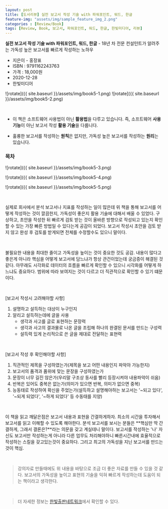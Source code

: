 ```yaml
---
layout: post
title: [도서리뷰] 실전 보고서 작성 기술 with 파워포인트, 워드, 한글
feature-img: "assets/img/sample_feature_img_2.png"
categories : [Review/Book]
tags: [Review, Book, 보고서, 파워포인트, 워드, 한글, 한빛미디어, 리뷰]
---
```


**실전 보고서 작성 기술 with 파워포인트, 워드, 한글** - 18년 차 전문 컨설턴트가 알려주는 가독성 높은 보고서를 빠르게 작성하는 노하우


* 지은이 - 홍장표
* ISBN : 9791162243763
* 가격 : 18,000원
* 2020-12-28
* 한빛미디어


![rotate]({{ site.baseurl }}/assets/img/book5-1.png)
![rotate]({{ site.baseurl }}/assets/img/book5-2.png)

<br>

- 이 책은 소프트웨어 사용법이 아닌 **활용법**을 다루고 있습니다. 즉, 소프트웨어 **사용 기능**이 아닌 보고서 작성 **활용 기술**을 다룹니다.

- 훌륭한 보고서를 작성하는 **원칙**은 없지만, 가독성 높은 보고서를 작성하는 **원리**는 있습니다.


### 목차

![rotate]({{ site.baseurl }}/assets/img/book5-3.png)

![rotate]({{ site.baseurl }}/assets/img/book5-4.png)

![rotate]({{ site.baseurl }}/assets/img/book5-5.png)

<br>

실제로 회사에서 분석 보고서나 지표를 작성하는 일이 많은데 위 책을 통해 보고서를 어떻게 작성하는 것이 깔끔한지, 가독성이 좋은지 활용 기술에 대해서 배울 수 있었다. 구상하고, 초안을 작성한 뒤 빠르게 검토 받는 것이 올바른 방향으로 작성되고 있는지 확인할 수 있는 가장 빠른 방법일 수 있다는게 공감이 되었다. 보고서 작성시 초안을 검토 받지 않고 완성 후 검토를 받게되면 전체를 수정할수도 있으니 말이다.

<br>

불필요한 내용을 최대한 줄이고 가독성을 높이는 것이 중요한 것도 공감. 내용이 많다고 좋은게 아니라 핵심을 어떻게 보고서에 담느냐가 항상 관건이었는데 궁금증이 해결된 것 같다. 아무래도 시각화로 데이터의 흐름을 빠르게 확인할 수 있으니 시각화를 어떻게 하느냐도 중요하다. 범위에 따라 보여지는 것이 다르고 더 직관적으로 확인할 수 있기 떄문이다. 

<br>

[보고서 작성시 고려해야할 사항]
1. 설명하고 설득하는 대상이 누구인지
2. 알리고 설득하는데에 글을 사용
    - 생각과 사고를 글로 표현하는 문장력
    - 생각과 사고의 결과물로 나온 글을 조립해 하나의 완결된 문서를 만드는 구성력
    - 설득력 있게 논리적으로 쓴 글을 제대로 전달하는 표현력

<br>

[보고서 작성 후 확인해야할 사항]
1. 직관적인 제목을 구성하였는가(제목을 보고 어떤 내용인지 파악아 가능한지) 
2. 보고서의 품격과 품위에 맞는 문장을 구성하였는가
3. 문장이 너무 길진 않은가(우리말 구조상 동사를 빨리 등장시켜야 내용파악이 쉬움)
4. 반복은 있어도 중복은 없는가(의미가 있으면 반복, 의미가 없으면 중복) 
5. 능동태로 작성하여 확신을 주었는가(설득하고 설명해야하는 보고서는 '~되고 있다', '~되게 되었다', '~하게 되었다' 등 수동태를 지양)

<br>

이 책을 읽고 깨달은점은 보고서 내용과 표현을 간결하게하자. 최소의 시간을 투자해서 보고서를 읽고 이해할 수 있도록 해야한다. 분석 보고서를 보시는 분들은 **핵심만 딱 간결하게, 그래서 결론은?**라는 의문을 갖고 계실테니 말이다. 보고서를 작성하는 '나' 자신도 보고서만 작성하는게 아니라 다른 업무도 처리해야하니 빠른시간내에 효율적으로 작성하는 스킬을 갖고있는것이 중요하다. 그리고 최고의 가독성을 지닌 보고서를 만드는 것이 핵심.

<br>

> 강의자료 만들때에도 위 내용을 바탕으로 조금 더 좋은 자료를 만들 수 있을 것 같다. 보고서의 가독성을 높이고 표현의 기술을 익혀 빠르게 작성하는데 도움이 되는 책이라고 생각한다.

<br>

> 더 자세한 정보는 [한빛출판네트워크](https://www.hanbit.co.kr/store/books/look.php?p_code=B2034703102)에서 확인할 수 있다.
